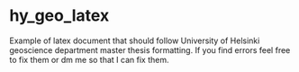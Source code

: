 # hy_geo_latex
Example of latex document that should follow University of Helsinki geoscience department master thesis formatting. If you find errors feel free to fix them or dm me so that I can fix them.
